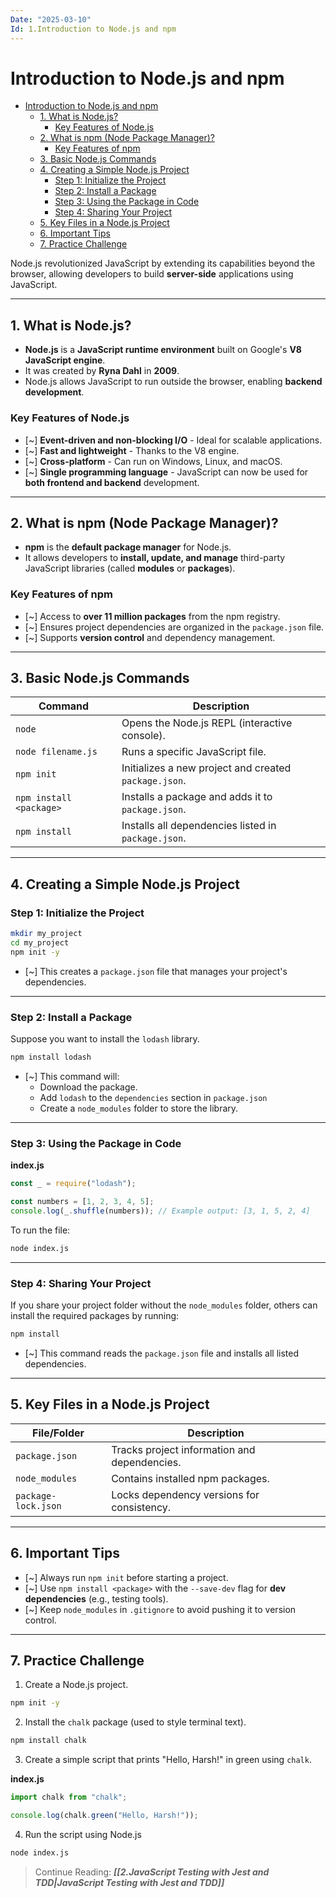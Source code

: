 ```yaml
---
Date: "2025-03-10"
Id: 1.Introduction to Node.js and npm
---
```


# Introduction to Node.js and npm

<!--toc:start-->

- [Introduction to Node.js and npm](#introduction-to-nodejs-and-npm)
  - [1. What is Node.js?](#1-what-is-nodejs)
    - [Key Features of Node.js](#key-features-of-nodejs)
  - [2. What is npm (Node Package Manager)?](#2-what-is-npm-node-package-manager)
    - [Key Features of npm](#key-features-of-npm)
  - [3. Basic Node.js Commands](#3-basic-nodejs-commands)
  - [4. Creating a Simple Node.js Project](#4-creating-a-simple-nodejs-project)
    - [Step 1: Initialize the Project](#step-1-initialize-the-project)
    - [Step 2: Install a Package](#step-2-install-a-package)
    - [Step 3: Using the Package in Code](#step-3-using-the-package-in-code)
    - [Step 4: Sharing Your Project](#step-4-sharing-your-project)
  - [5. Key Files in a Node.js Project](#5-key-files-in-a-nodejs-project)
  - [6. Important Tips](#6-important-tips)
  - [7. Practice Challenge](#7-practice-challenge)
  <!--toc:end-->

Node.js revolutionized JavaScript by extending its capabilities beyond the browser, allowing developers to build **server-side** applications using JavaScript.

---

## 1. What is Node.js?

- **Node.js** is a **JavaScript runtime environment** built on Google's **V8 JavaScript engine**.
- It was created by **Ryna Dahl** in **2009**.
- Node.js allows JavaScript to run outside the browser, enabling **backend development**.

### Key Features of Node.js

- [~] **Event-driven and non-blocking I/O** - Ideal for scalable applications.
- [~] **Fast and lightweight** - Thanks to the V8 engine.
- [~] **Cross-platform** - Can run on Windows, Linux, and macOS.
- [~] **Single programming language** - JavaScript can now be used for **both frontend and backend** development.

---

## 2. What is npm (Node Package Manager)?

- **npm** is the **default package manager** for Node.js.
- It allows developers to **install, update, and manage** third-party JavaScript libraries (called **modules** or **packages**).

### Key Features of npm

- [~] Access to **over 11 million packages** from the npm registry.
- [~] Ensures project dependencies are organized in the `package.json` file.
- [~] Supports **version control** and dependency management.

---

## 3. Basic Node.js Commands

| **Command**             | **Description**                                       |
| ----------------------- | ----------------------------------------------------- |
| `node`                  | Opens the Node.js REPL (interactive console).         |
| `node filename.js`      | Runs a specific JavaScript file.                      |
| `npm init`              | Initializes a new project and created `package.json`. |
| `npm install <package>` | Installs a package and adds it to `package.json`.     |
| `npm install`           | Installs all dependencies listed in `package.json`.   |

---

## 4. Creating a Simple Node.js Project

### Step 1: Initialize the Project

```bash
mkdir my_project
cd my_project
npm init -y
```

- [~] This creates a `package.json` file that manages your project's dependencies.

---

### Step 2: Install a Package

Suppose you want to install the `lodash` library.

```bash
npm install lodash
```

- [~] This command will:
  - Download the package.
  - Add `lodash` to the `dependencies` section in `package.json`
  - Create a `node_modules` folder to store the library.

---

### Step 3: Using the Package in Code

**index.js**

```js
const _ = require("lodash");

const numbers = [1, 2, 3, 4, 5];
console.log(_.shuffle(numbers)); // Example output: [3, 1, 5, 2, 4]
```

To run the file:

```bash
node index.js
```

---

### Step 4: Sharing Your Project

If you share your project folder without the `node_modules` folder, others can install the required packages by running:

```bash
npm install
```

- [~] This command reads the `package.json` file and installs all listed dependencies.

---

## 5. Key Files in a Node.js Project

| **File/Folder**     | **Description**                              |
| ------------------- | -------------------------------------------- |
| `package.json`      | Tracks project information and dependencies. |
| `node_modules`      | Contains installed npm packages.             |
| `package-lock.json` | Locks dependency versions for consistency.   |

---

## 6. Important Tips

- [~] Always run `npm init` before starting a project.
- [~] Use `npm install <package>` with the `--save-dev` flag for **dev dependencies** (e.g., testing tools).
- [~] Keep `node_modules` in `.gitignore` to avoid pushing it to version control.

---

## 7. Practice Challenge

1. Create a Node.js project.

```bash
npm init -y
```

2. Install the `chalk` package (used to style terminal text).

```bash
npm install chalk
```

3. Create a simple script that prints "Hello, Harsh!" in green using `chalk`.

**index.js**

```js
import chalk from "chalk";

console.log(chalk.green("Hello, Harsh!"));
```

4. Run the script using Node.js

```bash
node index.js
```

> Continue Reading: **_[[2.JavaScript Testing with Jest and TDD|JavaScript Testing with Jest and TDD]]_**
